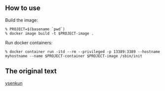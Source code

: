 ## How to use

Build the image:

```console
% PROJECT=$(basename `pwd`)
% docker image build -t $PROJECT-image .
```

Run docker containers:

```console
% docker container run -itd --rm --privileged -p 13389:3389 --hostname myhostname --name $PROJECT-container $PROJECT-image /sbin/init
```

## The original text

[ysenkun](https://qiita.com/ysenkun/items/fa18e263c893dc62168c)
